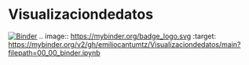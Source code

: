 # Visualizaciondedatos
[![Binder](https://mybinder.org/badge_logo.svg)](https://mybinder.org/v2/gh/emiliocantumtz/Visualizaciondedatos/main?filepath=00_00_binder.ipynb)
.. image:: https://mybinder.org/badge_logo.svg
 :target: https://mybinder.org/v2/gh/emiliocantumtz/Visualizaciondedatos/main?filepath=00_00_binder.ipynb
 
